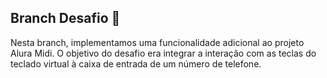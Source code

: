 ## Branch Desafio 🚀
Nesta branch, implementamos uma funcionalidade adicional ao projeto Alura Midi. O objetivo do desafio era integrar a interação com as teclas do teclado virtual à caixa de entrada de um número de telefone.
